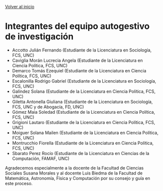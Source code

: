 <a href="./index.html" class="btn-home">
    <i class="fa fa-long-arrow-left"></i> Volver al inicio
</a>

# Integrantes del equipo autogestivo de investigación

- Accotto Julián Fernando (Estudiante de la Licenciatura en Sociología, FCS, UNC)
- Caviglia Morán Lucrecia Angela (Estudiante de la Licenciatura en Ciencia Política, FCS, UNC)
- Demarco Tomás Ezequiel (Estudiante de la Licenciatura en Ciencia Política, FCS, UNC)
- Escalonilla Rodrigo Gabriel (Estudiante de la Licenciatura en Sociología, FCS, UNC)
- Galíndez Solana (Estudiante de la Licenciatura en Ciencia Política, FCS, UNC)
- Giletta Antonella Giuliana (Estudiante de la Licenciatura en Sociología, FCS, UNC y de Abogacía, FD, UNC)
- Gómez Maia Soledad (Estudiante de la Licenciatura en Ciencia Política, FCS, UNC)
- Grigioni Lautaro (Estudiante de la Licenciatura en Ciencia Política, FCS, UNC)
- Moiguer Solana Mailen (Estudiante de la Licenciatura en Ciencia Política, FCS, UNC)
- Montrucchio Fiorella (Estudiante de la Licenciatura en Ciencia Política, FCS, UNC)
- Sbarato Perez Rocío (Estudiante de la Licenciatura en Ciencias de la Computación, FAMAF, UNC)

Agradecemos especialmente a la docente de la Facultad de Ciencias Sociales Susana Morales y al docente Luis Biedma de la Facultad de Matemática, Astronomía, Física y Computación por su consejo y guía en este proceso.
